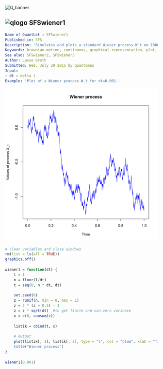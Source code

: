 
![Q_banner](https://github.com/QuantLet/Styleguide-and-Validation-procedure/blob/master/pictures/banner.png)

## ![qlogo](https://github.com/QuantLet/Styleguide-and-Validation-procedure/blob/master/pictures/qloqo.png) **SFSwiener1**

```yaml
Name of QuantLet : SFSwiener1 
Published in: SFS
Description: 'Simulates and plots a standard Wiener process W_t on 1000 equidistant points in interval [0, 1].'
Keywords: brownian-motion, continuous, graphical representation, plot, process, simulation, standard, stochastic, stochastic-process, time-series, wiener-process
See also: SFSwiener2, SFSwiener3
Author: Lasse Groth
Submitted: Wed, July 29 2015 by quantomas
Input: 
- dt : delta t
Example: 'Plot of a Wiener process W_t for dt=0.001.'
```

![Picture1](SFSwiener1-1.png)


```r
# clear variables and close windows
rm(list = ls(all = TRUE))
graphics.off()

wiener1 = function(dt) {
    l = 1
    n = floor(l/dt)
    t = seq(0, n * dt, dt)
    
    set.seed(0)
    z = runif(n, min = 0, max = 1)
    z = 2 * (z > 0.5) - 1
    z = z * sqrt(dt)  #to get finite and non-zero varinace
    x = c(0, cumsum(z))
    
    listik = cbind(t, x)
    
    # output
    plot(listik[, 1], listik[, 2], type = "l", col = "blue", xlab = "Time", ylab = "Values of process X_t")
    title("Wiener process")
}

wiener1(0.001) 

```
